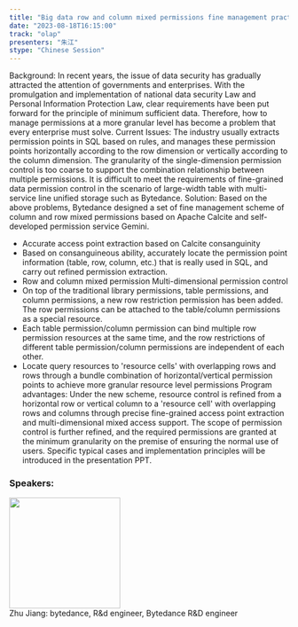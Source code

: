 ```yaml
---
title: "Big data row and column mixed permissions fine management practice"
date: "2023-08-18T16:15:00" 
track: "olap"
presenters: "朱江"
stype: "Chinese Session"
---
```

Background:
In recent years, the issue of data security has gradually attracted the attention of governments and enterprises. With the promulgation and implementation of national data security Law and Personal Information Protection Law, clear requirements have been put forward for the principle of minimum sufficient data. Therefore, how to manage permissions at a more granular level has become a problem that every enterprise must solve.
Current Issues:
The industry usually extracts permission points in SQL based on rules, and manages these permission points horizontally according to the row dimension or vertically according to the column dimension.
The granularity of the single-dimension permission control is too coarse to support the combination relationship between multiple permissions. It is difficult to meet the requirements of fine-grained data permission control in the scenario of large-width table with multi-service line unified storage such as Bytedance.
Solution:
Based on the above problems, Bytedance designed a set of fine management scheme of column and row mixed permissions based on Apache Calcite and self-developed permission service Gemini.
- Accurate access point extraction based on Calcite consanguinity
- Based on consanguineous ability, accurately locate the permission point information (table, row, column, etc.) that is really used in SQL, and carry out refined permission extraction.
- Row and column mixed permission Multi-dimensional permission control
- On top of the traditional library permissions, table permissions, and column permissions, a new row restriction permission has been added. The row permissions can be attached to the table/column permissions as a special resource.
- Each table permission/column permission can bind multiple row permission resources at the same time, and the row restrictions of different table permission/column permissions are independent of each other.
- Locate query resources to 'resource cells' with overlapping rows and rows through a bundle combination of horizontal/vertical permission points to achieve more granular resource level permissions
Program advantages:
Under the new scheme, resource control is refined from a horizontal row or vertical column to a 'resource cell' with overlapping rows and columns through precise fine-grained access point extraction and multi-dimensional mixed access support.
The scope of permission control is further refined, and the required permissions are granted at the minimum granularity on the premise of ensuring the normal use of users.
Specific typical cases and implementation principles will be introduced in the presentation PPT.
 ### Speakers: 
 <img src="https://img.bagevent.com/resource/20230612/1933130703705012.jpg" width="200" /><br>Zhu Jiang: bytedance, R&d engineer, Bytedance R&D engineer
 <br><br>
